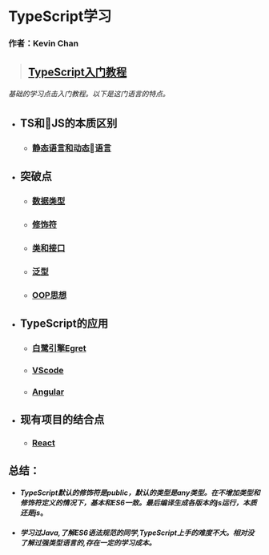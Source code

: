 # **TypeScript学习**
### 作者：Kevin Chan
> ## [TypeScript入门教程](https://ts.xcatliu.com/)
###### *基础的学习点击入门教程。以下是这门语言的特点。* 
* ## TS和JS的本质区别
    * ### [静态语言和动态语言](./detail/DYNAMICVSSTATIC.md)
* ## 突破点
    * ### [数据类型](./detail/RAWTYPE.md)
    * ### [修饰符]()
    * ### [类和接口]()
    * ### [泛型]()
    * ### [OOP思想]()
* ## TypeScript的应用
    * ### [白鹭引擎Egret]()
    * ### [VScode]()
    * ### [Angular]()
* ## 现有项目的结合点
    * ### [React]()
## 总结：
   * #### *TypeScript默认的修饰符是public，默认的类型是any类型。在不增加类型和修饰符定义的情况下，基本和ES6一致。最后编译生成各版本的js运行，本质还是js*。
   * #### *学习过Java,了解ES6语法规范的同学,TypeScript上手的难度不大。相对没了解过强类型语言的,存在一定的学习成本。*